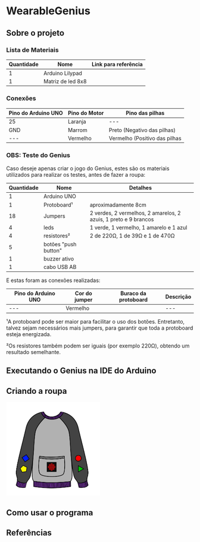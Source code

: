 # WearableGenius

## Sobre o projeto

### Lista de Materiais

| Quantidade | Nome | Link para referência |
| --- | --- | --- |
| 1 | Arduino Lilypad |   |
| 1 | Matriz de led 8x8 |   |

### Conexões

| Pino do Arduino UNO | Pino do Motor | Pino das pilhas |
| --- | --- | --- |
| 25 | Laranja | --- |
| GND | Marrom | Preto (Negativo das pilhas) |
| --- | Vermelho | Vermelho (Positivo das pilhas |

### OBS: Teste do Genius

Caso deseje apenas criar o jogo do Genius, estes são os materiais utilizados para realizar os testes, antes de fazer a roupa:

| Quantidade | Nome | Detalhes |
| --- | --- | --- |
| 1 | Arduino UNO |  |
| 1 | Protoboard¹ | aproximadamente 8cm |
| 18 | Jumpers | 2 verdes, 2 vermelhos, 2 amarelos, 2 azuis, 1 preto e 9 brancos |
| 4 | leds | 1 verde, 1 vermelho, 1 amarelo e 1 azul |
| 4 | resistores² | 2 de 220Ω, 1 de 39Ω e 1 de 470Ω |
| 5 | botões "push button" |   |
| 1 | buzzer ativo |   |
| 1 | cabo USB AB |   |

E estas foram as conexões realizadas:

| Pino do Arduino UNO | Cor do jumper | Buraco da protoboard | Descrição |
| --- | --- | --- | --- |
| --- | Vermelho |   | --- |

¹A protoboard pode ser maior para facilitar o uso dos botões. Entretanto, talvez sejam necessários mais jumpers, para garantir que toda a protoboard esteja energizada.

²Os resistores também podem ser iguais (por exemplo 220Ω), obtendo um resultado semelhante.

## Executando o Genius na IDE do Arduino

## Criando a roupa

<img src="https://github.com/AdrianoFA/WearableGenius/blob/main/midia/prototipo.jpg" width=50% height=50%>

## Como usar o programa

## Referências

